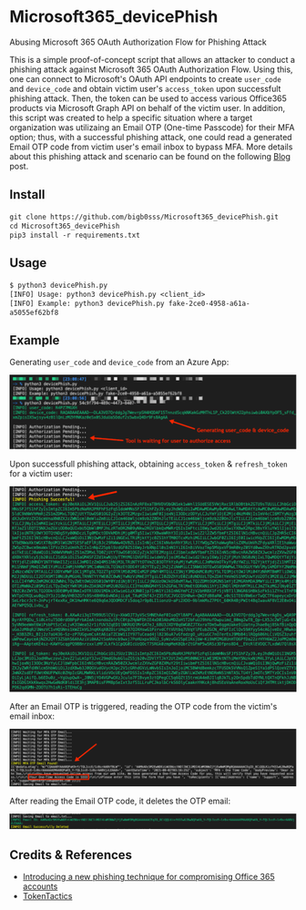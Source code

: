 # Microsoft365_devicePhish
Abusing Microsoft 365 OAuth Authorization Flow for Phishing Attack

This is a simple proof-of-concept script that allows an attacker to conduct a phishing attack against Microsoft 365 OAuth Authorization Flow. Using this, one can connect to Microsoft's OAuth API endpoints to create `user_code` and `device_code` and obtain victim user's `access_token` upon successfult phishing attack. Then, the token can be used to access various Office365 products via Microsoft Graph API on behalf of the victim user. In addition, this script was created to help a specific situation where a target organization was utilizaing an Email OTP (One-time Passcode) for their MFA option; thus, with a successful phishing attack, one could read a generated Email OTP code from victim user's email inbox to bypass MFA. More details about this phishing attack and scenario can be found on the following [Blog](https://www.optiv.com/insights/source-zero/blog/microsoft-365-oauth-device-code-flow-and-phishing) post.

## Install
```
git clone https://github.com/bigb0sss/Microsoft365_devicePhish.git
cd Microsoft365_devicePhish
pip3 install -r requirements.txt
```

## Usage
```
$ python3 devicePhish.py 
[INFO] Usage: python3 devicePhish.py <client_id>
[INFO] Example: python3 devicePhish.py fake-2ce0-4958-a61a-a5055ef62bf8
```

## Example
Generating `user_code` and `device_code` from an Azure App:

![image](./screenshots/1_code_generation.png)

Upon successfull phishing attack, obtaining `access_token` & `refresh_token` for a victim user:

![image](./screenshots/2_tokens.png)

After an Email OTP is triggered, reading the OTP code from the victim's email inbox:

![image](./screenshots/3_read_email.png)

After reading the Email OTP code, it deletes the OTP email:

![image](./screenshots/4_delete_email.png)


## Credits & References
* [Introducing a new phishing technique for compromising Office 365 accounts](https://o365blog.com/post/phishing/)
* [TokenTactics](https://github.com/rvrsh3ll/TokenTactics)


